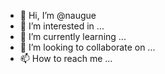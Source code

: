 - 👋 Hi, I’m @naugue
- 👀 I’m interested in ...
- 🌱 I’m currently learning ...
- 💞️ I’m looking to collaborate on ...
- 📫 How to reach me ...

<!---
naugue/naugue is a ✨ special ✨ repository because its `README.md` (this file) appears on your GitHub profile.
You can click the Preview link to take a look at your changes.
--->
